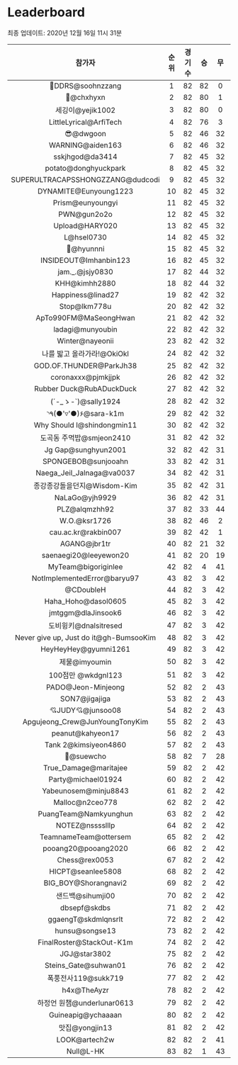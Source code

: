 # Leaderboard
최종 업데이트: 2020년 12월 16일 11시 31분




| 참가자 | 순위 | 경기수 | 승 | 무 | 패 | 승점 |
|:---:|:---:|:---:|:---:|:---:|:---:|:---:|
| 💫DDRS@soohnzzang | 1 | 82 | 82 | 0 | 0 | 246 |
| 👑@chxhyxn | 2 | 82 | 80 | 1 | 1 | 241 |
| 세깅이@yejik1002 | 3 | 82 | 80 | 0 | 2 | 240 |
| LittleLyrical@ArfiTech | 4 | 82 | 76 | 3 | 3 | 231 |
| 😎@dwgoon | 5 | 82 | 46 | 32 | 4 | 170 |
| WARNING@aiden163 | 6 | 82 | 46 | 32 | 4 | 170 |
| sskjhgod@da3414 | 7 | 82 | 45 | 32 | 5 | 167 |
| potato@donghyuckpark | 8 | 82 | 45 | 32 | 5 | 167 |
| SUPERULTRACAPSSHONGZZANG@dudcodi | 9 | 82 | 45 | 32 | 5 | 167 |
| DYNAMITE@Eunyoung1223 | 10 | 82 | 45 | 32 | 5 | 167 |
| Prism@eunyoungyi | 11 | 82 | 45 | 32 | 5 | 167 |
| PWN@gun2o2o | 12 | 82 | 45 | 32 | 5 | 167 |
| Upload@HARY020 | 13 | 82 | 45 | 32 | 5 | 167 |
| L@hsel0730 | 14 | 82 | 45 | 32 | 5 | 167 |
| 🐻@hyunnni | 15 | 82 | 45 | 32 | 5 | 167 |
| INSIDEOUT@Imhanbin123 | 16 | 82 | 45 | 32 | 5 | 167 |
| jam._.@jsjy0830 | 17 | 82 | 44 | 32 | 6 | 164 |
| KHH@kimhh2880 | 18 | 82 | 44 | 32 | 6 | 164 |
| Happiness@linad27 | 19 | 82 | 42 | 32 | 8 | 158 |
| Stop@lkm778u | 20 | 82 | 42 | 32 | 8 | 158 |
| ApTo990FM@MaSeongHwan | 21 | 82 | 42 | 32 | 8 | 158 |
| ladagi@munyoubin | 22 | 82 | 42 | 32 | 8 | 158 |
| Winter@nayeonii | 23 | 82 | 42 | 32 | 8 | 158 |
| 나를 밟고 올라가라!@OkiOkl | 24 | 82 | 42 | 32 | 8 | 158 |
| GOD.OF.THUNDER@ParkJh38 | 25 | 82 | 42 | 32 | 8 | 158 |
| coronaxxx@pjmkjjpk | 26 | 82 | 42 | 32 | 8 | 158 |
| Rubber Duck@RubADuckDuck | 27 | 82 | 42 | 32 | 8 | 158 |
| (´-_ゝ-`)@sally1924 | 28 | 82 | 42 | 32 | 8 | 158 |
| ◝٩(●'▿'●)۶@sara-k1m | 29 | 82 | 42 | 32 | 8 | 158 |
| Why Should I@shindongmin11 | 30 | 82 | 42 | 32 | 8 | 158 |
| 도곡동 주먹밥@smjeon2410 | 31 | 82 | 42 | 32 | 8 | 158 |
| Jg Gap@sunghyun2001 | 32 | 82 | 42 | 31 | 9 | 157 |
| SPONGEBOB@sunjooahn | 33 | 82 | 42 | 31 | 9 | 157 |
| Naega_Jeil_Jalnaga@va0037 | 34 | 82 | 42 | 31 | 9 | 157 |
| 종강종강돌을던지@Wisdom-Kim | 35 | 82 | 42 | 31 | 9 | 157 |
| NaLaGo@yjh9929 | 36 | 82 | 42 | 31 | 9 | 157 |
| PLZ@alqmzhh92 | 37 | 82 | 33 | 44 | 5 | 143 |
| W.O.@ksr1726 | 38 | 82 | 46 | 2 | 34 | 140 |
| cau.ac.kr@rakbin007 | 39 | 82 | 42 | 1 | 39 | 127 |
| AGANG@jbr1tr | 40 | 82 | 21 | 32 | 29 | 95 |
| saenaegi20@leeyewon20 | 41 | 82 | 20 | 19 | 43 | 79 |
| MyTeam@bigoriginlee | 42 | 82 | 4 | 41 | 37 | 53 |
| NotImplementedError@baryu97 | 43 | 82 | 3 | 42 | 37 | 51 |
| @CDoubleH | 44 | 82 | 3 | 42 | 37 | 51 |
| Haha_Hoho@dasol0605 | 45 | 82 | 3 | 42 | 37 | 51 |
| jmtggm@dlaJinsook6 | 46 | 82 | 3 | 42 | 37 | 51 |
| 도비윙키@dnalsitresed | 47 | 82 | 3 | 42 | 37 | 51 |
| Never give up, Just do it@gh-BumsooKim | 48 | 82 | 3 | 42 | 37 | 51 |
| HeyHeyHey@gyumni1261 | 49 | 82 | 3 | 42 | 37 | 51 |
| 제물@imyoumin | 50 | 82 | 3 | 42 | 37 | 51 |
| 100점만 @wkdgnl123 | 51 | 82 | 3 | 42 | 37 | 51 |
| PADO@Jeon-Minjeong | 52 | 82 | 2 | 43 | 37 | 49 |
| SON7@jigajiga | 53 | 82 | 2 | 43 | 37 | 49 |
| 💘JUDY💘@junsoo08 | 54 | 82 | 2 | 43 | 37 | 49 |
| Apgujeong_Crew@JunYoungTonyKim | 55 | 82 | 2 | 43 | 37 | 49 |
| peanut@kahyeon17 | 56 | 82 | 2 | 43 | 37 | 49 |
| Tank 2@kimsiyeon4860 | 57 | 82 | 2 | 43 | 37 | 49 |
| 👏@suewcho | 58 | 82 | 7 | 28 | 47 | 49 |
| True_Damage@maritajee | 59 | 82 | 2 | 42 | 38 | 48 |
| Party@michael01924 | 60 | 82 | 2 | 42 | 38 | 48 |
| Yabeunosem@minju8843 | 61 | 82 | 2 | 42 | 38 | 48 |
| Malloc@n2ceo778 | 62 | 82 | 2 | 42 | 38 | 48 |
| PuangTeam@Namkyunghun | 63 | 82 | 2 | 42 | 38 | 48 |
| NOTEZ@nsssslllp | 64 | 82 | 2 | 42 | 38 | 48 |
| TeamnameTeam@ottersem | 65 | 82 | 2 | 42 | 38 | 48 |
| pooang20@pooang2020 | 66 | 82 | 2 | 42 | 38 | 48 |
| Chess@rex0053 | 67 | 82 | 2 | 42 | 38 | 48 |
| HICPT@seanlee5808 | 68 | 82 | 2 | 42 | 38 | 48 |
| BIG_BOY@Shorangnavi2 | 69 | 82 | 2 | 42 | 38 | 48 |
| 샌드백@sihumji00 | 70 | 82 | 2 | 42 | 38 | 48 |
| dbsepf@skdbs | 71 | 82 | 2 | 42 | 38 | 48 |
| ggaengT@skdmlqnsrlt | 72 | 82 | 2 | 42 | 38 | 48 |
| hunsu@songse13 | 73 | 82 | 2 | 42 | 38 | 48 |
| FinalRoster@StackOut-K1m | 74 | 82 | 2 | 42 | 38 | 48 |
| JGJ@star3802 | 75 | 82 | 2 | 42 | 38 | 48 |
| Steins_Gate@suhwan01 | 76 | 82 | 2 | 42 | 38 | 48 |
| 폭풍전사119@sukk719 | 77 | 82 | 2 | 42 | 38 | 48 |
| h4x@TheAyzr | 78 | 82 | 2 | 42 | 38 | 48 |
| 하정언 원챔@underlunar0613 | 79 | 82 | 2 | 42 | 38 | 48 |
| Guineapig@ychaaaan | 80 | 82 | 2 | 42 | 38 | 48 |
| 맛집@yongjin13 | 81 | 82 | 2 | 42 | 38 | 48 |
| LOOK@artech2w | 82 | 82 | 2 | 41 | 39 | 47 |
| Null@L-HK | 83 | 82 | 1 | 43 | 38 | 46 |
